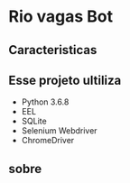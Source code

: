 # Rio vagas Bot
## Caracteristicas

## Esse projeto ultiliza
- Python 3.6.8
- EEL
- SQLite
- Selenium Webdriver
- ChromeDriver
## sobre
